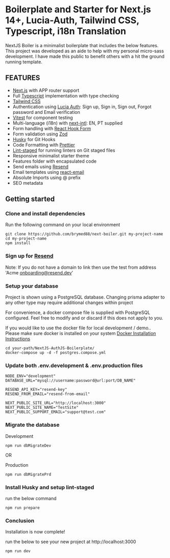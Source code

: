 # Boilerplate and Starter for Next.js 14+, Lucia-Auth, Tailwind CSS, Typescript, i18n Translation

NextJS Boiler is a minimalist boilerplate that includes the below features. This project was developed as an aide to help with my personal micro-sass development. I have made this public to benefit others with a hit the ground running template.

## FEATURES

-    [Next.js](https://nextjs.org/docs/app) with APP router support
-    Full [Typescript](https://www.typescriptlang.org/) implementation with type checking
-    [Tailwind CSS](https://tailwindcss.com/)
-    Authentication using [Lucia Auth](https://lucia-auth.com/): Sign up, Sign in, Sign out, Forgot password and Email verification
-    [Vitest](https://vitest.dev/) for component testing
-    Multi-language (i18n) with [next-intl](https://next-intl-docs.vercel.app/): EN, PT supplied
-    Form handling with [React Hook Form](https://react-hook-form.com/)
-    Form validation using [Zod](https://zod.dev/)
-    [Husky](https://typicode.github.io/husky/) for Git Hooks
-    Code Formatting with [Prettier](https://prettier.io/)
-    [Lint-staged](https://github.com/lint-staged/lint-staged) for running linters on Git staged files
-    Responsive minimalist starter theme
-    Features folder with encapsulated code
-    Send emails using [Resend](https://resend.com/docs/introduction)
-    Email templates using [react-email](https://react.email/docs/introduction)
-    Absolute Imports using @ prefix
-    SEO metadata

## Getting started

### Clone and install dependencies

Run the following command on your local environment

```
git clone https://github.com/brymed88/next-boiler.git my-project-name
cd my-project-name
npm install
```

### Sign up for [Resend](https://resend.com/signup)

Note: If you do not have a domain to link then use the test from address
'Acme <onboarding@resend.dev>'

### Setup your database

Project is shown using a PostgreSQL database. Changing prisma adapter to any other type may require additional changes within project

For convenience, a docker compose file is supplied with PostgreSQL configured. Feel free to modify and or discard if this does not apply to you.

If you would like to use the docker file for local development / demo.. Please make sure docker is installed on your system [Docker Installation Instructions](https://docs.docker.com/desktop)

```
cd your-path/NextJS-AuthJS-Boilerplate/
docker-compose up -d -f postgres.compose.yml
```

### Update both .env.development & .env.production files

```
NODE_ENV="development"
DATABASE_URL="mysql://username:password@url:port/DB_NAME"

RESEND_API_KEY="resend-key"
RESEND_FROM_EMAIL="resend-from-email"

NEXT_PUBLIC_SITE_URL="http://localhost:3000"
NEXT_PUBLIC_SITE_NAME="TestSite"
NEXT_PUBLIC_SUPPORT_EMAIL="support@test.com"
```
### Migrate the database

Development
```
npm run dbMigrateDev
```

OR

Production
```
npm run dbMigratePrd
```

### Install Husky and setup lint-staged

run the below command

```
npm run prepare
```

### Conclusion

Installation is now complete!

run the below to see your new project at http://localhost:3000

```
npm run dev
```

